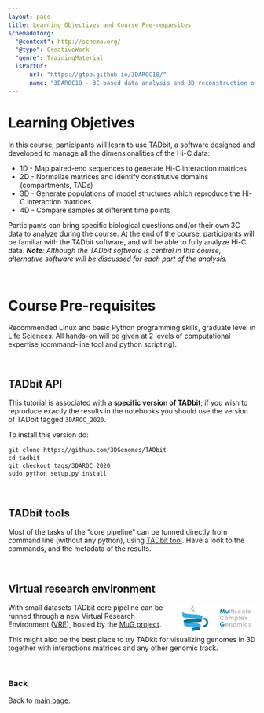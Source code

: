 ```yaml
---
layout: page
title: Learning Objectives and Course Pre-requesites
schemadotorg:
  "@context": http://schema.org/
  "@type": CreativeWork
  "genre": TrainingMaterial
  isPartOf:
      url: "https://gtpb.github.io/3DAROC18/"
      name: "3DAROC18 - 3C-based data analysis and 3D reconstruction of chromatin folding"
---
```


# Learning Objetives

In this course, participants will learn to use TADbit, a software designed and developed to manage all the dimensionalities of the Hi-C data:

 - 1D - Map paired-end sequences to generate Hi-C interaction matrices
 - 2D - Normalize matrices and identify constitutive domains (compartments, TADs)
 - 3D - Generate populations of model structures which reproduce the Hi-C interaction matrices
 - 4D - Compare samples at different time points

Participants can bring specific biological questions and/or their own 3C data to analyze during the course. At the end of the course, participants will be familiar with the TADbit software, and will be able to fully analyze Hi-C data.
*__Note__: Although the TADbit software is central in this course, alternative software will be discussed for each part of the analysis.*

<br/>

# Course Pre-requisites

Recommended Linux and basic Python programming skills, graduate level in Life Sciences.
All hands-on will be given at 2 levels of computational expertise (command-line tool and python scripting).

<br/>

## TADbit API

This tutorial is associated with a __specific version of TADbit__, if you wish to reproduce exactly the results in the notebooks you should use the version of TADbit tagged `3DAROC_2020`.

To install this version do:

    git clone https://github.com/3DGenomes/TADbit
    cd tadbit
    git checkout tags/3DAROC_2020
    sudo python setup.py install

<br/>

## TADbit tools

Most of the tasks of the "core pipeline" can be tunned directly from command line (without any python), using [TADbit tool](/TADbit_tools). Have a look to the commands, and the metadata of the results.

<br/>

## Virtual research environment


<img align="right" src="./images/MUG_logo.jpg" width="160">

With small datasets TADbit core pipeline can be runned through a new Virtual Research Environment ([VRE](https://vre.multiscalegenomics.eu/workspace/)), hosted by the [MuG project](https://www.multiscalegenomics.eu/).

This might also be the best place to try TADkit for visualizing genomes in 3D together with interactions matrices and any other genomic track.

<br/>

### Back

Back to [main page](../index.md).
